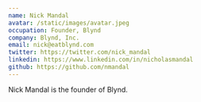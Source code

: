 ```yaml
---
name: Nick Mandal
avatar: /static/images/avatar.jpeg
occupation: Founder, Blynd
company: Blynd, Inc.
email: nick@eatblynd.com
twitter: https://twitter.com/nick_mandal
linkedin: https://www.linkedin.com/in/nicholasmandal
github: https://github.com/nmandal
---
```


Nick Mandal is the founder of Blynd.